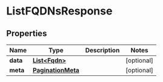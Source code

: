 

# ListFQDNsResponse

## Properties

Name | Type | Description | Notes
------------ | ------------- | ------------- | -------------
**data** | [**List&lt;Fqdn&gt;**](Fqdn.md) |  |  [optional]
**meta** | [**PaginationMeta**](PaginationMeta.md) |  |  [optional]



